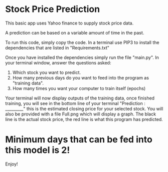 # Stock Price Prediction

This basic app uses Yahoo finance to supply stock price data. 

A prediction can be based on a variable amount of time in the past.

To run this code, simply copy the code. In a terminal use PIP3 to install the dependencies that are listed in "Requirements.txt"

Once you have installed the dependencies simply run the file "main.py". In your terminal window, answer the questions asked:

1) Which stock you want to predict.
2) How many previous days do you want to feed into the program as "training data".
3) How many times you want your computer to train itself (epochs)

Your terminal will now display outputs of the training data, once finished training, you will see in the bottom line of your terminal "Prediction : _________" this is the estimated closing price for your selected stock. You will also be provided with a file Full.png which will display a graph. The black line is the actual stock price, the red line is what this program has predicted. 



# Minimum days that can be fed into this model is 2!

Enjoy! 
